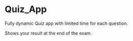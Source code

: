 # Quiz_App

Fully dynamic Quiz app with limited time for each question.

Shows your result at the end of the exam.

